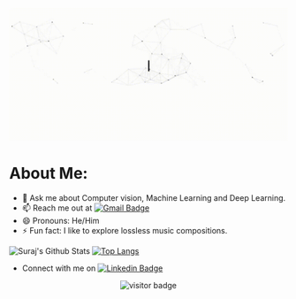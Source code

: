 ![Hi, I'm Suraj 👋 I'm an Artificial Intelligence Enthusiast](https://github.com/Suraj520/Suraj520/blob/main/Welcome.gif)
# About Me:
<!--- 🔭 I’m currently working on completing various projects in the Python Developer Track of JetBrains Academy. -->
<!--- 💻:  I’m currently working on weighted approactest driven development projects in Python. -->
- 💬 Ask me about Computer vision, Machine Learning and Deep Learning.
- 📫 Reach me out at [![Gmail Badge](https://img.shields.io/badge/-hrishabhsuraj52@gmail.com-c14438?style=flat-square&logo=Gmail&logoColor=white&link=mailto:hrishabhsuraj52@gmail.com)](mailto:hrishabhsuraj52@gmail.com)
- 😄 Pronouns: He/Him
- ⚡ Fun fact: I like to explore lossless music compositions.


![Suraj's Github Stats](https://github-readme-stats.vercel.app/api?username=Suraj520&count_private=true)
[![Top Langs](https://github-readme-stats.vercel.app/api/top-langs/?username=Suraj520&langs_count=8)](https://github.com/anuraghazra/github-readme-stats)
* Connect with me on [![Linkedin Badge](https://img.shields.io/badge/-Suraj-blue?style=flat-square&logo=Linkedin&logoColor=white&link=https://www.linkedin.com/in/suraj52/)](https://www.linkedin.com/in/suraj52/)
<p  align="center">
  <img src="https://visitor-badge.glitch.me/badge?page_id=Suraj520" alt="visitor badge"/>
</p>
